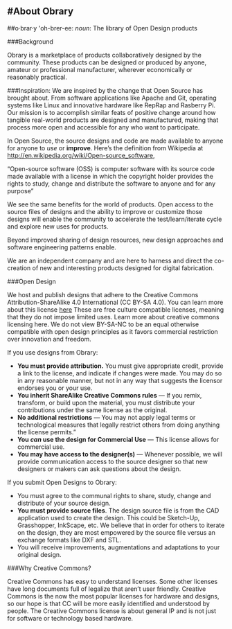 #About Obrary
---


##o·brar·y \'oh-brer-ee:
*noun*:  The library of Open Design products

###Background

Obrary is a marketplace of products collaboratively designed by the community. These products can be designed or produced by anyone, amateur or professional manufacturer, wherever economically or reasonably practical.

###Inspiration:
We are inspired by the change that Open Source has brought about.  From software applications like Apache  and Git, operating systems like Linux and innovative hardware like RepRap and Rasberry Pi.  Our mission is to accomplish similar feats of positive change around how tangible real-world products are designed and manufactured, making that process more open and accessible for any who want to participate. 

In Open Source, the source designs and code are made available to anyone for anyone to *use* or **improve**. Here’s the definition from Wikipedia at http://en.wikipedia.org/wiki/Open-source_software, 

 “Open-source software (OSS) is computer software with its source code made available with a license in which the copyright holder provides the rights to study, change and distribute the software to anyone and for any purpose”

We see the same benefits for the world of products. Open access to the source files of designs and the ability to improve or customize those designs will enable the community to accelerate the test/learn/iterate cycle and explore new uses for products.

Beyond improved sharing of design resources, new design approaches and software engineering patterns  enable.

We are an independent company and are here to harness and direct the co-creation of new and interesting products designed for digital fabrication.

###Open Design

We host and publish designs that adhere to the Creative Commons Attribution-ShareAlike 4.0 International (CC BY-SA 4.0).  You can learn more about this license [here](http://creativecommons.org/licenses/by-sa/4.0/) These are free culture compatible licenses, meaning that they do not impose limited uses.  Learn more about creative commons licensing here.  We do not view BY-SA-NC to be an equal otherwise compatible with open design principles as it favors commercial restriction over innovation and freedom. 


If you use designs from Obrary:

- **You must provide attribution.** You must give appropriate credit, provide a link to the license, and indicate if changes were made. You may do so in any reasonable manner, but not in any way that suggests the licensor endorses you or your use.
- **You inherit ShareAlike Creative Commons rules** — If you remix, transform, or build upon the material, you must distribute your contributions under the same license as the original.
- **No additional restrictions** — You may not apply legal terms or technological measures that legally restrict others from doing anything the license permits.”
- **You *can* use the design for Commercial Use** — This license allows for commercial use.
- **You may have access to the designer(s)** — Whenever possible, we will provide communication access to the source designer so that new designers or makers can ask questions about the design.

If you submit Open Designs to Obrary:

- You must agree to the communal rights to share, study, change and distribute of your source design.
- **You must provide source files**. The design source file is from the CAD application used to create the design. This could be Sketch-Up, Grasshopper, InkScape, etc. We believe that in order for others to iterate on the design, they are most empowered by the source file versus an exchange formats like DXF and STL.
- You will receive improvements, augmentations and adaptations to your original design. 

###Why Creative Commons?

Creative Commons has easy to understand licenses. Some other licenses have long documents full of legalize that aren’t user friendly. Creative Commons is the now the most popular licenses for hardware and designs, so our hope is that CC will be more easily identified and understood by people. The Creative Commons license is about general IP and is not just for software or technology based hardware.


